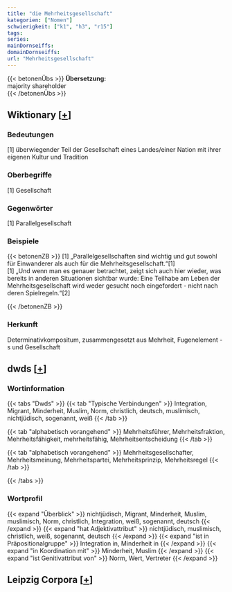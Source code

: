 ```yaml
---
title: "die Mehrheitsgesellschaft"
kategorien: ["Nomen"]
schwierigkeit: ["k1", "h3", "r15"]
tags:
series:
mainDornseiffs:
domainDornseiffs:
url: "Mehrheitsgesellschaft"
---
```


{{< betonenÜbs >}}
**Übersetzung:**  
majority shareholder  
{{< /betonenÜbs >}}

## Wiktionary [[+](https://de.wiktionary.org/wiki/Mehrheitsgesellschaft)]

### Bedeutungen
[1] überwiegender Teil der Gesellschaft eines Landes/einer Nation mit ihrer eigenen Kultur und Tradition  

### Oberbegriffe
[1] Gesellschaft  

### Gegenwörter
[1] Parallelgesellschaft  

### Beispiele
{{< betonenZB >}}
[1] „Parallelgesellschaften sind wichtig und gut sowohl für Einwanderer als auch für die Mehrheitsgesellschaft.“[1]  
[1] „Und wenn man es genauer betrachtet, zeigt sich auch hier wieder, was bereits in anderen Situationen sichtbar wurde: Eine Teilhabe am Leben der Mehrheitsgesellschaft wird weder gesucht noch eingefordert - nicht nach deren Spielregeln.“[2]  

{{< /betonenZB >}}
### Herkunft
Determinativkompositum, zusammengesetzt aus Mehrheit, Fugenelement -s und Gesellschaft  



## dwds [[+](https://www.dwds.de/wb/Mehrheitsgesellschaft)]

### Wortinformation
{{< tabs "Dwds" >}}
{{< tab "Typische Verbindungen" >}}
Integration, Migrant, Minderheit, Muslim, Norm, christlich, deutsch, muslimisch, nichtjüdisch, sogenannt, weiß
{{< /tab >}}

{{< tab "alphabetisch vorangehend" >}}
Mehrheitsführer, Mehrheitsfraktion, Mehrheitsfähigkeit, mehrheitsfähig, Mehrheitsentscheidung
{{< /tab >}}

{{< tab "alphabetisch vorangehend" >}}
Mehrheitsgesellschafter, Mehrheitsmeinung, Mehrheitspartei, Mehrheitsprinzip, Mehrheitsregel
{{< /tab >}}

{{< /tabs >}}

### Wortprofil
{{< expand "Überblick" >}} nichtjüdisch, Migrant, Minderheit, Muslim, muslimisch, Norm, christlich, Integration, weiß, sogenannt, deutsch {{< /expand >}}
{{< expand "hat Adjektivattribut" >}} nichtjüdisch, muslimisch, christlich, weiß, sogenannt, deutsch {{< /expand >}}
{{< expand "ist in Präpositionalgruppe" >}} Integration in, Minderheit in {{< /expand >}}
{{< expand "in Koordination mit" >}} Minderheit, Muslim {{< /expand >}}
{{< expand "ist Genitivattribut von" >}} Norm, Wert, Vertreter {{< /expand >}}

## Leipzig Corpora [[+](https://corpora.uni-leipzig.de/en/res?word=Mehrheitsgesellschaft&corpusId=deu_newscrawl-public_2018)]

